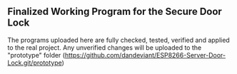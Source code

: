 ## Finalized Working Program for the Secure Door Lock

The programs uploaded here are fully checked, tested, verified and applied to the real project.
Any unverified changes will be uploaded to the "prototype" folder (https://github.com/dandeviant/ESP8266-Server-Door-Lock.git/prototype)

